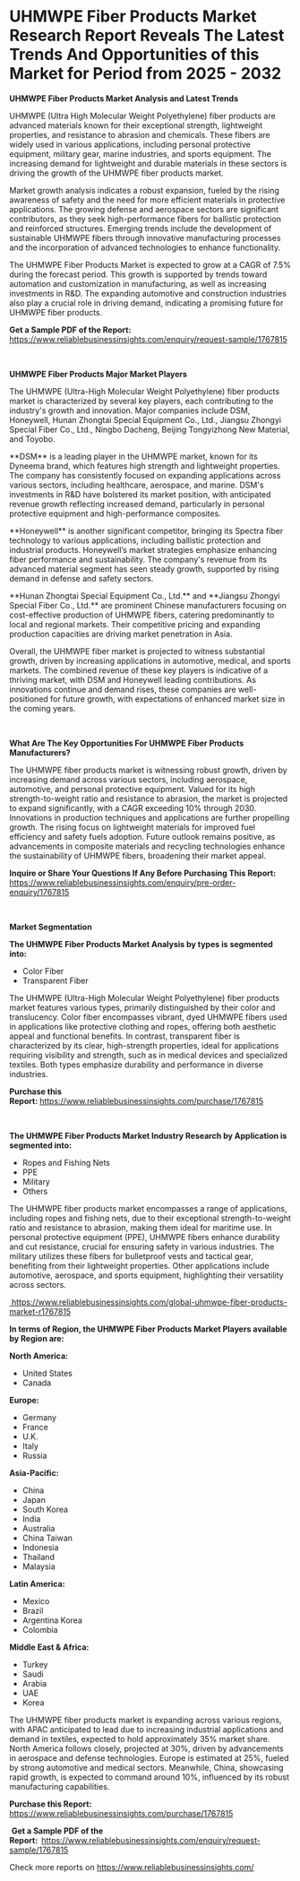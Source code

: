 <p><h1>UHMWPE Fiber Products Market Research Report Reveals The Latest Trends And Opportunities of this Market for Period from 2025 - 2032</h1></p><p><strong>UHMWPE Fiber Products Market Analysis and Latest Trends</strong></p>
<p><p>UHMWPE (Ultra High Molecular Weight Polyethylene) fiber products are advanced materials known for their exceptional strength, lightweight properties, and resistance to abrasion and chemicals. These fibers are widely used in various applications, including personal protective equipment, military gear, marine industries, and sports equipment. The increasing demand for lightweight and durable materials in these sectors is driving the growth of the UHMWPE fiber products market.</p><p>Market growth analysis indicates a robust expansion, fueled by the rising awareness of safety and the need for more efficient materials in protective applications. The growing defense and aerospace sectors are significant contributors, as they seek high-performance fibers for ballistic protection and reinforced structures. Emerging trends include the development of sustainable UHMWPE fibers through innovative manufacturing processes and the incorporation of advanced technologies to enhance functionality.</p><p>The UHMWPE Fiber Products Market is expected to grow at a CAGR of 7.5% during the forecast period. This growth is supported by trends toward automation and customization in manufacturing, as well as increasing investments in R&D. The expanding automotive and construction industries also play a crucial role in driving demand, indicating a promising future for UHMWPE fiber products.</p></p>
<p><strong>Get a Sample PDF of the Report:&nbsp;</strong> <a href="https://www.reliablebusinessinsights.com/enquiry/request-sample/1767815?utm_campaign=2248&utm_medium=2&utm_source=Github&utm_content=ia&utm_term=02022025&utm_id=uhmwpe-fiber-products">https://www.reliablebusinessinsights.com/enquiry/request-sample/1767815</a></p>
<p>&nbsp;</p>
<p><strong>UHMWPE Fiber Products Major Market Players</strong></p>
<p><p>The UHMWPE (Ultra-High Molecular Weight Polyethylene) fiber products market is characterized by several key players, each contributing to the industry's growth and innovation. Major companies include DSM, Honeywell, Hunan Zhongtai Special Equipment Co., Ltd., Jiangsu Zhongyi Special Fiber Co., Ltd., Ningbo Dacheng, Beijing Tongyizhong New Material, and Toyobo.</p><p>**DSM** is a leading player in the UHMWPE market, known for its Dyneema brand, which features high strength and lightweight properties. The company has consistently focused on expanding applications across various sectors, including healthcare, aerospace, and marine. DSM's investments in R&D have bolstered its market position, with anticipated revenue growth reflecting increased demand, particularly in personal protective equipment and high-performance composites.</p><p>**Honeywell** is another significant competitor, bringing its Spectra fiber technology to various applications, including ballistic protection and industrial products. Honeywell’s market strategies emphasize enhancing fiber performance and sustainability. The company's revenue from its advanced material segment has seen steady growth, supported by rising demand in defense and safety sectors.</p><p>**Hunan Zhongtai Special Equipment Co., Ltd.** and **Jiangsu Zhongyi Special Fiber Co., Ltd.** are prominent Chinese manufacturers focusing on cost-effective production of UHMWPE fibers, catering predominantly to local and regional markets. Their competitive pricing and expanding production capacities are driving market penetration in Asia.</p><p>Overall, the UHMWPE fiber market is projected to witness substantial growth, driven by increasing applications in automotive, medical, and sports markets. The combined revenue of these key players is indicative of a thriving market, with DSM and Honeywell leading contributions. As innovations continue and demand rises, these companies are well-positioned for future growth, with expectations of enhanced market size in the coming years.</p></p>
<p>&nbsp;</p>
<p><strong>What Are The Key Opportunities For UHMWPE Fiber Products Manufacturers?</strong></p>
<p><p>The UHMWPE fiber products market is witnessing robust growth, driven by increasing demand across various sectors, including aerospace, automotive, and personal protective equipment. Valued for its high strength-to-weight ratio and resistance to abrasion, the market is projected to expand significantly, with a CAGR exceeding 10% through 2030. Innovations in production techniques and applications are further propelling growth. The rising focus on lightweight materials for improved fuel efficiency and safety fuels adoption. Future outlook remains positive, as advancements in composite materials and recycling technologies enhance the sustainability of UHMWPE fibers, broadening their market appeal.</p></p>
<p><strong>Inquire or Share Your Questions If Any Before Purchasing This Report:</strong> <a href="https://www.reliablebusinessinsights.com/enquiry/pre-order-enquiry/1767815?utm_campaign=2248&utm_medium=2&utm_source=Github&utm_content=ia&utm_term=02022025&utm_id=uhmwpe-fiber-products">https://www.reliablebusinessinsights.com/enquiry/pre-order-enquiry/1767815</a></p>
<p>&nbsp;</p>
<p><strong>Market Segmentation</strong></p>
<p><strong>The UHMWPE Fiber Products Market Analysis by types is segmented into:</strong></p>
<p><ul><li>Color Fiber</li><li>Transparent Fiber</li></ul></p>
<p><p>The UHMWPE (Ultra-High Molecular Weight Polyethylene) fiber products market features various types, primarily distinguished by their color and translucency. Color fiber encompasses vibrant, dyed UHMWPE fibers used in applications like protective clothing and ropes, offering both aesthetic appeal and functional benefits. In contrast, transparent fiber is characterized by its clear, high-strength properties, ideal for applications requiring visibility and strength, such as in medical devices and specialized textiles. Both types emphasize durability and performance in diverse industries.</p></p>
<p><strong>Purchase this Report:&nbsp;</strong><a href="https://www.reliablebusinessinsights.com/purchase/1767815?utm_campaign=2248&utm_medium=2&utm_source=Github&utm_content=ia&utm_term=02022025&utm_id=uhmwpe-fiber-products">https://www.reliablebusinessinsights.com/purchase/1767815</a></p>
<p>&nbsp;</p>
<p><strong>The UHMWPE Fiber Products Market Industry Research by Application is segmented into:</strong></p>
<p><ul><li>Ropes and Fishing Nets</li><li>PPE</li><li>Military</li><li>Others</li></ul></p>
<p><p>The UHMWPE fiber products market encompasses a range of applications, including ropes and fishing nets, due to their exceptional strength-to-weight ratio and resistance to abrasion, making them ideal for maritime use. In personal protective equipment (PPE), UHMWPE fibers enhance durability and cut resistance, crucial for ensuring safety in various industries. The military utilizes these fibers for bulletproof vests and tactical gear, benefiting from their lightweight properties. Other applications include automotive, aerospace, and sports equipment, highlighting their versatility across sectors.</p></p>
<p><a href="https://www.reliablebusinessinsights.com/global-uhmwpe-fiber-products-market-r1767815?utm_campaign=2248&utm_medium=2&utm_source=Github&utm_content=ia&utm_term=02022025&utm_id=uhmwpe-fiber-products">&nbsp;https://www.reliablebusinessinsights.com/global-uhmwpe-fiber-products-market-r1767815</a></p>
<p><strong>In terms of Region, the UHMWPE Fiber Products Market Players available by Region are:</strong></p>
<p>
    <p> <strong> North America: </strong>
        <ul>
            <li>United States</li>
            <li>Canada</li>
        </ul>
        </p> 
    <p> <strong> Europe: </strong>
        <ul>
            <li>Germany</li>
            <li>France</li>
            <li>U.K.</li>
            <li>Italy</li>
            <li>Russia</li>
        </ul>
        </p> 
    <p> <strong> Asia-Pacific: </strong>
        <ul>
            <li>China</li>
            <li>Japan</li>
            <li>South Korea</li>
            <li>India</li>
            <li>Australia</li>
            <li>China Taiwan</li>
            <li>Indonesia</li>
            <li>Thailand</li>
            <li>Malaysia</li>
        </ul>
        </p> 
    <p> <strong> Latin America: </strong>
        <ul>
            <li>Mexico</li>
            <li>Brazil</li>
            <li>Argentina Korea</li>
            <li>Colombia</li>
        </ul>
        </p> 
    <p> <strong> Middle East & Africa: </strong>
        <ul>
            <li>Turkey</li>
            <li>Saudi</li>
            <li>Arabia</li>
            <li>UAE</li>
            <li>Korea</li>
        </ul>
    </p>
    </p>
<p><p>The UHMWPE fiber products market is expanding across various regions, with APAC anticipated to lead due to increasing industrial applications and demand in textiles, expected to hold approximately 35% market share. North America follows closely, projected at 30%, driven by advancements in aerospace and defense technologies. Europe is estimated at 25%, fueled by strong automotive and medical sectors. Meanwhile, China, showcasing rapid growth, is expected to command around 10%, influenced by its robust manufacturing capabilities.</p></p>
<p><strong>Purchase this Report: </strong><a href="https://www.reliablebusinessinsights.com/purchase/1767815?utm_campaign=2248&utm_medium=2&utm_source=Github&utm_content=ia&utm_term=02022025&utm_id=uhmwpe-fiber-products">https://www.reliablebusinessinsights.com/purchase/1767815</a></p>
<p>&nbsp;<strong>Get a Sample PDF of the Report:&nbsp;&nbsp;</strong><a href="https://www.reliablebusinessinsights.com/enquiry/request-sample/1767815?utm_campaign=2248&utm_medium=2&utm_source=Github&utm_content=ia&utm_term=02022025&utm_id=uhmwpe-fiber-products">https://www.reliablebusinessinsights.com/enquiry/request-sample/1767815</a></p>
<p><strong></strong></p>
<p>Check more reports on <a href="https://www.reliablebusinessinsights.com/?utm_campaign=2248&utm_medium=2&utm_source=Github&utm_content=ia&utm_term=02022025&utm_id=uhmwpe-fiber-products">https://www.reliablebusinessinsights.com/</a></p>